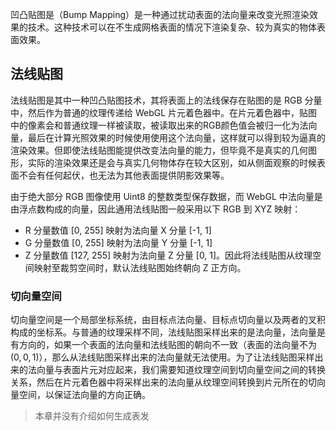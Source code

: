 凹凸贴图是（Bump Mapping）是一种通过扰动表面的法向量来改变光照渲染效果的技术。这种技术可以在不生成网格表面的情况下渲染复杂、较为真实的物体表面效果。

## 法线贴图

法线贴图是其中一种凹凸贴图技术，其将表面上的法线保存在贴图的是 RGB 分量中，然后作为普通的纹理传递给 WebGL 片元着色器中。在片元着色器中，贴图中的像素会和普通纹理一样被读取，被读取出来的RGB颜色值会被归一化为法向量，最后在计算光照效果的时候使用使用这个法向量，这样就可以得到较为逼真的渲染效果。但即使法线贴图能提供改变法向量的能力，但毕竟不是真实的几何图形，实际的渲染效果还是会与真实几何物体存在较大区别，如从侧面观察的时候表面不会有任何起伏，也无法为其他表面提供阴影效果等。

由于绝大部分 RGB 图像使用 Uint8 的整数类型保存数据，而 WebGL 中法向量是由浮点数构成的向量，因此通用法线贴图一般采用以下 RGB 到 XYZ 映射：
  - R 分量数值 [0, 255] 映射为法向量 X 分量 [-1, 1]
  - G 分量数值 [0, 255] 映射为法向量 Y 分量 [-1, 1]
  - Z 分量数值 [127, 255] 映射为法向量 Z 分量 [0, 1]。因此将法线贴图从纹理空间映射至裁剪空间时，默认法线贴图始终朝向 Z 正方向。

### 切向量空间

切向量空间是一个局部坐标系统，由目标点法向量、目标点切向量以及两者的叉积构成的坐标系。与普通的纹理采样不同，法线贴图采样出来的是法向量，法向量是有方向的，如果一个表面的法向量和法线贴图的朝向不一致（表面的法向量不为 $(0, 0, 1)$），那么从法线贴图采样出来的法向量就无法使用。为了让法线贴图采样出来的法向量与表面片元对应起来，我们需要知道纹理空间到切向量空间之间的转换关系，然后在片元着色器中将采样出来的法向量从纹理空间转换到片元所在的切向量空间，以保证法向量的方向正确。

> 本章并没有介绍如何生成表发
